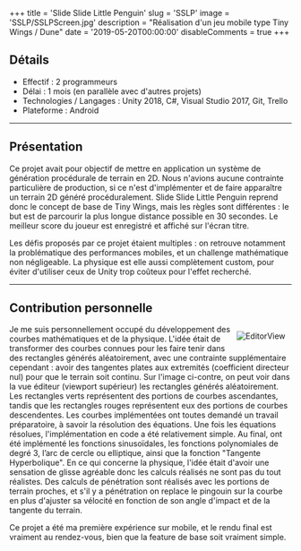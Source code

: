 +++
title = 'Slide Slide Little Penguin'
slug = 'SSLP'
image = 'SSLP/SSLPScreen.jpg'
description = "Réalisation d'un jeu mobile type Tiny Wings / Dune"
date = '2019-05-20T00:00:00'
disableComments = true
+++

## Détails
- Effectif : 2 programmeurs
- Délai : 1 mois (en parallèle avec d'autres projets)
- Technologies / Langages : Unity 2018, C#, Visual Studio 2017, Git, Trello
- Plateforme : Android

---

## Présentation

Ce projet avait pour objectif de mettre en application un système de génération procédurale de terrain en 2D. Nous n'avions aucune contrainte particulière de production, si ce n'est d'implémenter et de faire apparaître un terrain 2D généré procéduralement. Slide Slide Little Penguin reprend donc le concept de base de Tiny Wings, mais les règles sont différentes : le but est de parcourir la plus longue distance possible en 30 secondes. Le meilleur score du joueur est enregistré et affiché sur l'écran titre.

Les défis proposés par ce projet étaient multiples : on retrouve notamment la problématique des performances mobiles, et un challenge mathématique non négligeable. La physique est elle aussi complètement custom, pour éviter d'utiliser ceux de Unity trop coûteux pour l'effet recherché.

---

## Contribution personnelle

<img src="/SSLP/SSLPEditorView.png" alt = "EditorView" style = "float: right; margin: 0.7rem; max-width: 70%;" />

Je me suis personnellement occupé du développement des courbes mathématiques et de la physique. L'idée était de transformer des courbes connues pour les faire tenir dans des rectangles générés aléatoirement, avec une contrainte supplémentaire cependant : avoir des tangentes plates aux extremités (coefficient directeur nul) pour que le terrain soit continu. Sur l'image ci-contre, on peut voir dans la vue éditeur (viewport supérieur) les rectangles générés aléatoirement. Les rectangles verts représentent des portions de courbes ascendantes, tandis que les rectangles rouges représentent eux des portions de courbes descendentes. Les courbes implémentées ont toutes demandé un travail préparatoire, à savoir la résolution des équations. Une fois les équations résolues, l'implémentation en code a été relativement simple. Au final, ont été implémenté les fonctions sinusoïdales, les fonctions polynomiales de degré 3, l’arc de cercle ou elliptique, ainsi que la fonction "Tangente Hyperbolique".
En ce qui concerne la physique, l'idée était d'avoir une sensation de glisse agréable donc les calculs réalisés ne sont pas du tout réalistes. Des calculs de pénétration sont réalisés avec les portions de terrain proches, et s'il y a pénétration on replace le pingouin sur la courbe en plus d'ajuster sa vélocité en fonction de son angle d'impact et de la tangente du terrain.

Ce projet a été ma première expérience sur mobile, et le rendu final est vraiment au rendez-vous, bien que la feature de base soit vraiment simple. 